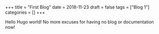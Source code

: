 +++
title = "First Blog"
date = 2018-11-23
draft = false
tags = ["Blog 1"]
categories = []
+++

Hello Hugo world! No more excuses for having no blog or documentation now!